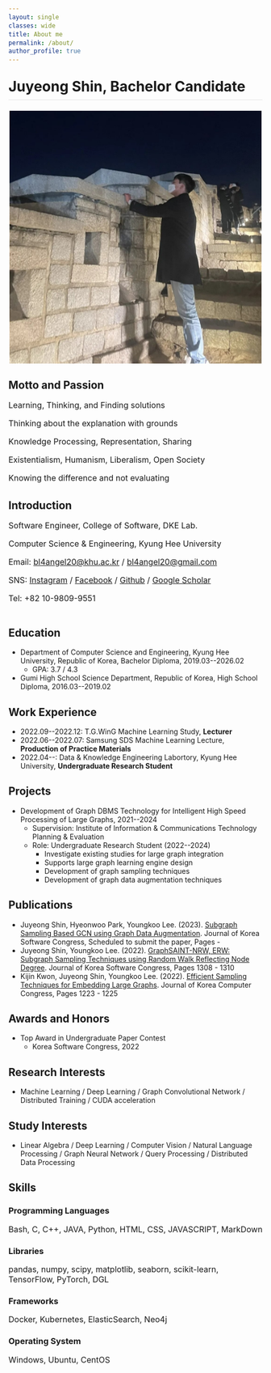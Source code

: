 ```yaml
---
layout: single
classes: wide
title: About me
permalink: /about/
author_profile: true
---
```


<html>
<head>
    <style>
        .container_ {
            display: flex;
            flex-direction: column;
        }
        .image-container_ {
            margin: 0 auto 20px auto;
            text-align: center;
        }
        .text-container_ {
            width: 100%;
        }
        h1.large_ {
            display: block;
        }
        h1.small_ {
            display: none;
        }
        img.large {
            display: none;
            width: 500px;
        }
        img.small {
            display: block;
            width: 500px;
        }
        .page__content p {
            margin-top: 0.1em;
            margin-bottom: 0.2em;
        }
        p {
            font-size: 16px;
        }
        @media (max-width: 767px) {
            h1.large_ {
                display: none;
            }
            h1.small_ {
                display: block;
            }
        }
        @media (min-width: 991px) {
            .container_ {
                flex-direction: row;
            }
            .image-container_ {
                width: 380px;
                margin-left: 20px;
                margin-right: 20px;
                margin-bottom: 0px;
            }
            .text-container_ {
                width: calc(100% - 370px);
            }
            h1.large_ {
                display: block;
            }
            h1.small_ {
                display: none;
            }
            img.large {
                display: block;
                width: 400px;
            }
            img.small {
                display: none;
                width: 400px;
            }
            .page__content p {
                margin-top: 0.2em;
                margin-bottom: 0.4em;
            }
            p {
                font-size: 20px;
            }
        }
    </style>
</head>
<body>
    <div style="margin-bottom: 1.5em; border-bottom: 1px solid rgba(0, 0, 0, 0.1)">
        <h1 class = "small_" style="margin-top: 1em; margin-bottom: 0.3em">Juyeong Shin,<br>Bachelor Candidate</h1>
        <h1 class = "large_" style="margin-top: 1em; margin-bottom: 0.3em">Juyeong Shin, Bachelor Candidate</h1>
    </div>
    <div class="container_">
        <div class="image-container_">
            <img class="large" src="../assets/images/profile_image.jpg">
            <img class="small" src="../assets/images/profile_image_small.jpg">
        </div>
        <div class="text-container_">
            <h2 style="margin-top: 0.5em">Motto and Passion</h2>
            <p>Learning, Thinking, and Finding solutions</p>
            <p>Thinking about the explanation with grounds</p>
            <p>Knowledge Processing, Representation, Sharing</p>
            <p>Existentialism, Humanism, Liberalism, Open Society</p>
            <p>Knowing the difference and not evaluating</p>
            <h2 style="margin-top: 1.5em">Introduction</h2>
            <p>Software Engineer, College of Software, DKE Lab.</p>
            <p>Computer Science &amp; Engineering, Kyung Hee University</p>
            <p>Email: <a href="mailto:bl4angel20@khu.ac.kr">bl4angel20@khu.ac.kr</a> / <a href="mailto:bl4angel20@gmail.com">bl4angel20@gmail.com</a></p>
            <p>SNS: <a href="https://instagram.com/meong_ju0o0">Instagram</a> / <a href="https://facebook.com/meongju0o0">Facebook</a> / <a href="https://github.com/meongju0o0">Github</a> / <a href="https://scholar.google.com/citations?user=ND0oIHUAAAAJ&hl=ko">Google Scholar</a></p>
            <p>Tel: +82 10-9809-9551</p>
        </div>
    </div>
</body>
</html>

## Education
* Department of Computer Science and Engineering, Kyung Hee University, Republic of Korea, Bachelor Diploma, 2019.03--2026.02
    - GPA: 3.7 / 4.3
* Gumi High School Science Department, Republic of Korea, High School Diploma, 2016.03--2019.02

## Work Experience
* 2022.09--2022.12: T.G.WinG Machine Learning Study, **Lecturer**
* 2022.06--2022.07: Samsung SDS Machine Learning Lecture, **Production of Practice Materials**
* 2022.04--: Data & Knowledge Engineering Labortory, Kyung Hee University, **Undergraduate Research Student**

## Projects
* Development of Graph DBMS Technology for Intelligent High Speed Processing of Large Graphs, 2021--2024
    - Supervision: Institute of Information & Communications Technology Planning & Evaluation
    - Role: Undergraduate Research Student (2022--2024)
        - Investigate existing studies for large graph integration
        - Supports large graph learning engine design
        - Development of graph sampling techniques
        - Development of graph data augmentation techniques

## Publications
* Juyeong Shin, Hyeonwoo Park, Youngkoo Lee. (2023). [Subgraph Sampling Based GCN using Graph Data Augmentation](). Journal of Korea Software Congress, Scheduled to submit the paper, Pages -
* Juyeong Shin, Youngkoo Lee. (2022). [GraphSAINT-NRW, ERW: Subgraph Sampling Techniques using Random Walk Reflecting Node Degree](https://www.dbpia.co.kr/journal/articleDetail?nodeId=NODE11224420). Journal of Korea Software Congress, Pages 1308 - 1310
* Kijin Kwon, Juyeong Shin, Youngkoo Lee. (2022). [Efficient Sampling Techniques for Embedding Large Graphs](https://www.dbpia.co.kr/journal/articleDetail?nodeId=NODE11113618#). Journal of Korea Computer Congress, Pages 1223 - 1225

## Awards and Honors
* Top Award in Undergraduate Paper Contest
  * Korea Software Congress, 2022

## Research Interests
* Machine Learning / Deep Learning / Graph Convolutional Network / Distributed Training / CUDA acceleration

## Study Interests
* Linear Algebra / Deep Learning / Computer Vision / Natural Language Processing / Graph Neural Network / Query Processing / Distributed Data Processing

## Skills
### Programming Languages
Bash, C, C++, JAVA, Python, HTML, CSS, JAVASCRIPT, MarkDown

### Libraries
pandas, numpy, scipy, matplotlib, seaborn, scikit-learn, TensorFlow, PyTorch, DGL

### Frameworks
Docker, Kubernetes, ElasticSearch, Neo4j

### Operating System
Windows, Ubuntu, CentOS